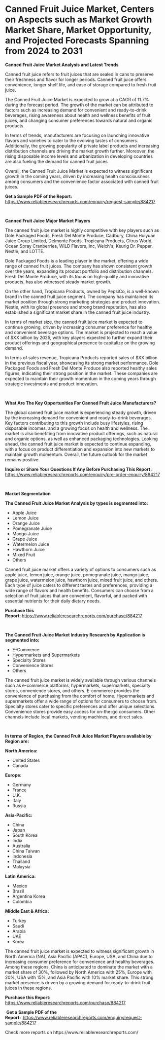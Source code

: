 <p><h1>Canned Fruit Juice Market, Centers on Aspects such as Market Growth Market Share, Market Opportunity, and Projected Forecasts Spanning from 2024 to 2031</h1></p><p><strong>Canned Fruit Juice Market Analysis and Latest Trends</strong></p>
<p><p>Canned fruit juice refers to fruit juices that are sealed in cans to preserve their freshness and flavor for longer periods. Canned fruit juice offers convenience, longer shelf life, and ease of storage compared to fresh fruit juice.</p><p>The Canned Fruit Juice Market is expected to grow at a CAGR of 11.7% during the forecast period. The growth of the market can be attributed to factors such as increasing demand for convenient and ready-to-drink beverages, rising awareness about health and wellness benefits of fruit juices, and changing consumer preferences towards natural and organic products.</p><p>In terms of trends, manufacturers are focusing on launching innovative flavors and varieties to cater to the evolving tastes of consumers. Additionally, the growing popularity of private label products and increasing distribution channels are driving the market growth further. Moreover, the rising disposable income levels and urbanization in developing countries are also fueling the demand for canned fruit juices.</p><p>Overall, the Canned Fruit Juice Market is expected to witness significant growth in the coming years, driven by increasing health consciousness among consumers and the convenience factor associated with canned fruit juices.</p></p>
<p><strong>Get a Sample PDF of the Report:&nbsp;</strong> <a href="https://www.reliableresearchreports.com/enquiry/request-sample/884217">https://www.reliableresearchreports.com/enquiry/request-sample/884217</a></p>
<p>&nbsp;</p>
<p><strong>Canned Fruit Juice Major Market Players</strong></p>
<p><p>The canned fruit juice market is highly competitive with key players such as Dole Packaged Foods, Fresh Del Monte Produce, Cadbury, China Huiyuan Juice Group Limited, Delmonte Foods, Tropicana Products, Citrus World, Ocean Spray Cranberries, WILD Flavors, Inc, Welch's, Keurig Dr. Pepper, Nestle, and LOTTE.</p><p>Dole Packaged Foods is a leading player in the market, offering a wide range of canned fruit juices. The company has shown consistent growth over the years, expanding its product portfolio and distribution channels. Fresh Del Monte Produce, with its focus on high-quality and innovative products, has also witnessed steady market growth.</p><p>On the other hand, Tropicana Products, owned by PepsiCo, is a well-known brand in the canned fruit juice segment. The company has maintained its market position through strong marketing strategies and product innovation. Nestle, with its global presence and strong brand reputation, has also established a significant market share in the canned fruit juice industry.</p><p>In terms of market size, the canned fruit juice market is expected to continue growing, driven by increasing consumer preference for healthy and convenient beverage options. The market is projected to reach a value of $XX billion by 2025, with key players expected to further expand their product offerings and geographical presence to capitalize on the growing demand.</p><p>In terms of sales revenue, Tropicana Products reported sales of $XX billion in the previous fiscal year, showcasing its strong market performance. Dole Packaged Foods and Fresh Del Monte Produce also reported healthy sales figures, indicating their strong position in the market. These companies are expected to maintain their growth momentum in the coming years through strategic investments and product innovation.</p></p>
<p>&nbsp;</p>
<p><strong>What Are The Key Opportunities For Canned Fruit Juice Manufacturers?</strong></p>
<p><p>The global canned fruit juice market is experiencing steady growth, driven by the increasing demand for convenient and ready-to-drink beverages. Key factors contributing to this growth include busy lifestyles, rising disposable incomes, and a growing focus on health and wellness. The market is also benefiting from innovative product offerings, such as natural and organic options, as well as enhanced packaging technologies. Looking ahead, the canned fruit juice market is expected to continue expanding, with a focus on product differentiation and expansion into new markets to maintain growth momentum. Overall, the future outlook for the market remains positive.</p></p>
<p><strong>Inquire or Share Your Questions If Any Before Purchasing This Report:</strong> <a href="https://www.reliableresearchreports.com/enquiry/pre-order-enquiry/884217">https://www.reliableresearchreports.com/enquiry/pre-order-enquiry/884217</a></p>
<p>&nbsp;</p>
<p><strong>Market Segmentation</strong></p>
<p><strong>The Canned Fruit Juice Market Analysis by types is segmented into:</strong></p>
<p><ul><li>Apple Juice</li><li>Lemon Juice</li><li>Orange Juice</li><li>Pomegranate Juice</li><li>Mango Juice</li><li>Grape Juice</li><li>Watermelon Juice</li><li>Hawthorn Juice</li><li>Mixed Fruit</li><li>Others</li></ul></p>
<p><p>Canned fruit juice market offers a variety of options to consumers such as apple juice, lemon juice, orange juice, pomegranate juice, mango juice, grape juice, watermelon juice, hawthorn juice, mixed fruit juice, and others. Each type of juice caters to different tastes and preferences, providing a wide range of flavors and health benefits. Consumers can choose from a selection of fruit juices that are convenient, flavorful, and packed with essential nutrients for their daily dietary needs.</p></p>
<p><strong>Purchase this Report:&nbsp;</strong><a href="https://www.reliableresearchreports.com/purchase/884217">https://www.reliableresearchreports.com/purchase/884217</a></p>
<p>&nbsp;</p>
<p><strong>The Canned Fruit Juice Market Industry Research by Application is segmented into:</strong></p>
<p><ul><li>E-Commerce</li><li>Hypermarkets and Supermarkets</li><li>Specialty Stores</li><li>Convenience Stores</li><li>Others</li></ul></p>
<p><p>The canned fruit juice market is widely available through various channels such as e-commerce platforms, hypermarkets, supermarkets, specialty stores, convenience stores, and others. E-commerce provides the convenience of purchasing from the comfort of home. Hypermarkets and supermarkets offer a wide range of options for consumers to choose from. Specialty stores cater to specific preferences and offer unique selections. Convenience stores provide easy access for on-the-go consumers. Other channels include local markets, vending machines, and direct sales.</p></p>
<p>&nbsp;</p>
<p><strong>In terms of Region, the Canned Fruit Juice Market Players available by Region are:</strong></p>
<p>
    <p> <strong> North America: </strong>
        <ul>
            <li>United States</li>
            <li>Canada</li>
        </ul>
        </p> 
    <p> <strong> Europe: </strong>
        <ul>
            <li>Germany</li>
            <li>France</li>
            <li>U.K.</li>
            <li>Italy</li>
            <li>Russia</li>
        </ul>
        </p> 
    <p> <strong> Asia-Pacific: </strong>
        <ul>
            <li>China</li>
            <li>Japan</li>
            <li>South Korea</li>
            <li>India</li>
            <li>Australia</li>
            <li>China Taiwan</li>
            <li>Indonesia</li>
            <li>Thailand</li>
            <li>Malaysia</li>
        </ul>
        </p> 
    <p> <strong> Latin America: </strong>
        <ul>
            <li>Mexico</li>
            <li>Brazil</li>
            <li>Argentina Korea</li>
            <li>Colombia</li>
        </ul>
        </p> 
    <p> <strong> Middle East & Africa: </strong>
        <ul>
            <li>Turkey</li>
            <li>Saudi</li>
            <li>Arabia</li>
            <li>UAE</li>
            <li>Korea</li>
        </ul>
    </p>
    </p>
<p><p>The canned fruit juice market is expected to witness significant growth in North America (NA), Asia Pacific (APAC), Europe, USA, and China due to increasing consumer preference for convenience and healthy beverages. Among these regions, China is anticipated to dominate the market with a market share of 30%, followed by North America with 25%, Europe with 20%, USA with 15%, and Asia Pacific with 10% market share. This strong market presence is driven by a growing demand for ready-to-drink fruit juices in these regions.</p></p>
<p><strong>Purchase this Report: </strong><a href="https://www.reliableresearchreports.com/purchase/884217">https://www.reliableresearchreports.com/purchase/884217</a></p>
<p>&nbsp;<strong>Get a Sample PDF of the Report:&nbsp;&nbsp;</strong><a href="https://www.reliableresearchreports.com/enquiry/request-sample/884217">https://www.reliableresearchreports.com/enquiry/request-sample/884217</a></p>
<p><strong></strong></p>
<p>Check more reports on https://www.reliableresearchreports.com/</p>